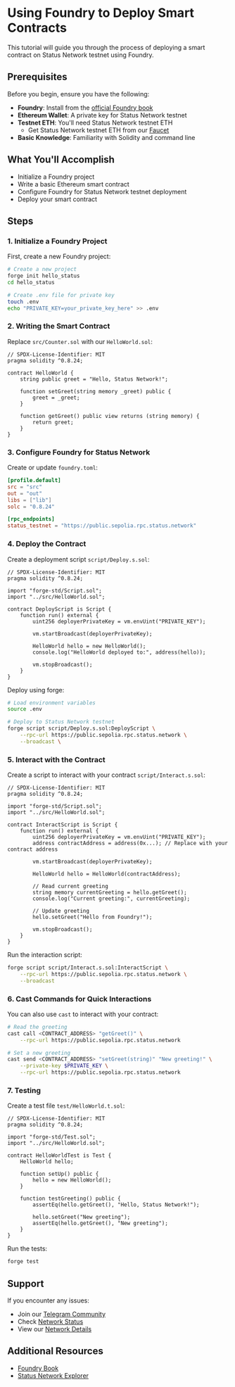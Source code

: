 # Using Foundry to Deploy Smart Contracts

This tutorial will guide you through the process of deploying a smart contract on Status Network testnet using Foundry.

## Prerequisites

Before you begin, ensure you have the following:

- **Foundry**: Install from the [official Foundry book](https://book.getfoundry.sh/getting-started/installation)
- **Ethereum Wallet**: A private key for Status Network testnet
- **Testnet ETH**: You'll need Status Network testnet ETH
  - Get Status Network testnet ETH from our [Faucet](/tools/testnet-faucets)
- **Basic Knowledge**: Familiarity with Solidity and command line

## What You'll Accomplish

- Initialize a Foundry project
- Write a basic Ethereum smart contract
- Configure Foundry for Status Network testnet deployment
- Deploy your smart contract

## Steps

### 1. Initialize a Foundry Project

First, create a new Foundry project:

```bash
# Create a new project
forge init hello_status
cd hello_status

# Create .env file for private key
touch .env
echo "PRIVATE_KEY=your_private_key_here" >> .env
```

### 2. Writing the Smart Contract

Replace `src/Counter.sol` with our `HelloWorld.sol`:

```solidity
// SPDX-License-Identifier: MIT
pragma solidity ^0.8.24;

contract HelloWorld {
    string public greet = "Hello, Status Network!";

    function setGreet(string memory _greet) public {
        greet = _greet;
    }

    function getGreet() public view returns (string memory) {
        return greet;
    }
}
```

### 3. Configure Foundry for Status Network

Create or update `foundry.toml`:

```toml
[profile.default]
src = "src"
out = "out"
libs = ["lib"]
solc = "0.8.24"

[rpc_endpoints]
status_testnet = "https://public.sepolia.rpc.status.network"
```

### 4. Deploy the Contract

Create a deployment script `script/Deploy.s.sol`:

```solidity
// SPDX-License-Identifier: MIT
pragma solidity ^0.8.24;

import "forge-std/Script.sol";
import "../src/HelloWorld.sol";

contract DeployScript is Script {
    function run() external {
        uint256 deployerPrivateKey = vm.envUint("PRIVATE_KEY");
        
        vm.startBroadcast(deployerPrivateKey);
        
        HelloWorld hello = new HelloWorld();
        console.log("HelloWorld deployed to:", address(hello));
        
        vm.stopBroadcast();
    }
}
```

Deploy using forge:

```bash
# Load environment variables
source .env

# Deploy to Status Network testnet
forge script script/Deploy.s.sol:DeployScript \
    --rpc-url https://public.sepolia.rpc.status.network \
    --broadcast \
```

### 5. Interact with the Contract

Create a script to interact with your contract `script/Interact.s.sol`:

```solidity
// SPDX-License-Identifier: MIT
pragma solidity ^0.8.24;

import "forge-std/Script.sol";
import "../src/HelloWorld.sol";

contract InteractScript is Script {
    function run() external {
        uint256 deployerPrivateKey = vm.envUint("PRIVATE_KEY");
        address contractAddress = address(0x...); // Replace with your contract address
        
        vm.startBroadcast(deployerPrivateKey);
        
        HelloWorld hello = HelloWorld(contractAddress);
        
        // Read current greeting
        string memory currentGreeting = hello.getGreet();
        console.log("Current greeting:", currentGreeting);
        
        // Update greeting
        hello.setGreet("Hello from Foundry!");
        
        vm.stopBroadcast();
    }
}
```

Run the interaction script:

```bash
forge script script/Interact.s.sol:InteractScript \
    --rpc-url https://public.sepolia.rpc.status.network \
    --broadcast
```

### 6. Cast Commands for Quick Interactions

You can also use `cast` to interact with your contract:

```bash
# Read the greeting
cast call <CONTRACT_ADDRESS> "getGreet()" \
    --rpc-url https://public.sepolia.rpc.status.network

# Set a new greeting
cast send <CONTRACT_ADDRESS> "setGreet(string)" "New greeting!" \
    --private-key $PRIVATE_KEY \
    --rpc-url https://public.sepolia.rpc.status.network
```

### 7. Testing

Create a test file `test/HelloWorld.t.sol`:

```solidity
// SPDX-License-Identifier: MIT
pragma solidity ^0.8.24;

import "forge-std/Test.sol";
import "../src/HelloWorld.sol";

contract HelloWorldTest is Test {
    HelloWorld hello;

    function setUp() public {
        hello = new HelloWorld();
    }

    function testGreeting() public {
        assertEq(hello.getGreet(), "Hello, Status Network!");
        
        hello.setGreet("New greeting");
        assertEq(hello.getGreet(), "New greeting");
    }
}
```

Run the tests:

```bash
forge test
```

## Support

If you encounter any issues:
- Join our [Telegram Community](https://t.me/+k04A_OZbhIs1Mzc9)
- Check [Network Status](https://health.status.network)
- View our [Network Details](/general-info/network-details)

## Additional Resources

- [Foundry Book](https://book.getfoundry.sh/)
- [Status Network Explorer](https://sepoliascan.status.network)
